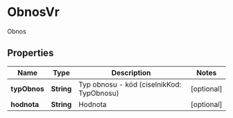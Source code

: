 

# ObnosVr

Obnos

## Properties

| Name | Type | Description | Notes |
|------------ | ------------- | ------------- | -------------|
|**typObnos** | **String** | Typ obnosu - kód (ciselnikKod: TypObnosu) |  [optional] |
|**hodnota** | **String** | Hodnota |  [optional] |



